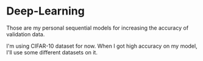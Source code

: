 # Deep-Learning

Those are my personal sequential models for increasing the accuracy of validation data.

I'm using CIFAR-10 dataset for now. When I got high accuracy on my model, I'll use some different datasets on it.
